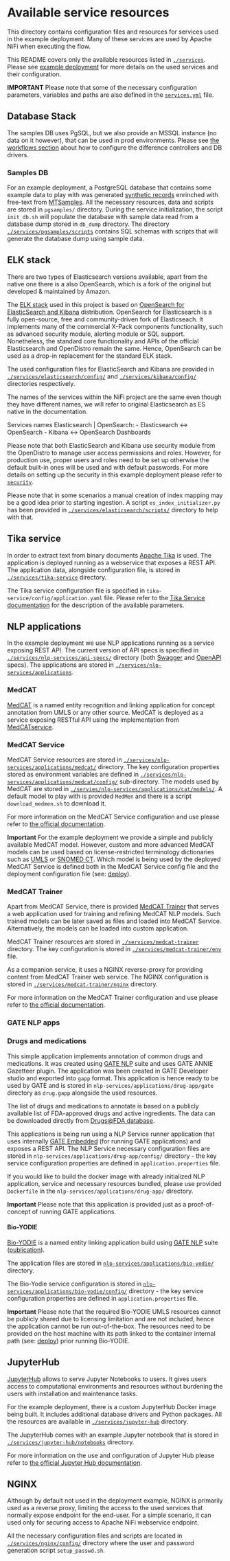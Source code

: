 # Available service resources
This directory contains configuration files and resources for services used in the example deployment. 
Many of these services are used by Apache NiFi when executing the flow. 

This README covers only the available resources listed in [`./services`](https://github.com/CogStack/CogStack-NiFi/tree/master/services/).
Please see [example deployment](deploy/main.md) for more details on the used services and their configuration.

**IMPORTANT**
Please note that some of the necessary configuration parameters, variables and paths are also defined in the [`services.yml`](https://github.com/CogStack/CogStack-NiFi/tree/master/deploy/services.yml) file.

## Database Stack

The samples DB uses PgSQL, but we also provide an MSSQL instance (no data on it however), that can be used in prod environments. Please see [the workflows section](./deploy/workflows.md#configuring-db-connector) about how to configure the difference controllers and DB drivers.

### Samples DB

For an example deployment, a PostgreSQL database that contains some example data to play with was generated [synthetic records](https://github.com/synthetichealth/synthea) enrinched with free-text from [MTSamples](https://www.mtsamples.com/).
All the necessary resources, data and scripts are stored in `pgsamples/` directory.
During the service initialization, the script `init_db.sh` will populate the database with sample data read from a database dump stored in `db_dump` directory.
The directory [`./services/pgsamples/scripts`](https://github.com/CogStack/CogStack-NiFi/tree/master/services/pgsamples/scripts) contains SQL schemas with scripts that will generate the database dump using sample data.


## ELK stack
There are two types of Elasticsearch versions available, apart from the native one there is a also OpenSearch, which is a fork of the original but developed & maintained by Amazon.

The [ELK stack](https://www.elastic.co/what-is/elk-stack) used in this project is based on [OpenSearch for ElasticSearch and Kibana](https://opensearch.org/) distribution.
OpenSearch for Elasticsearch is a fully open-source, free and community-driven fork of Elasticseach.
It implements many of the commercial X-Pack components functionality, such as advanced security module, alerting module or SQL support. 
Nonetheless, the standard core functionality and APIs of the official Elasticsearch and OpenDistro remain the same. 
Hence, OpenSearch can be used as a drop-in replacement for the standard ELK stack.

The used configuration files for ElasticSearch and Kibana are provided in [`./services/elasticsearch/config/`](https://github.com/CogStack/CogStack-NiFi/tree/master/services/elasticsearch/config) and [`./services/kibana/config/`](https://github.com/CogStack/CogStack-NiFi/tree/master/services/kibana/config) directories respectively.

The names of the services within the NiFi project are the same even though they have different names, we will refer to original Elasticsearch as ES native in the documentation.

Services names Elasticsearch | OpenSearch:
    - Elasticsearch <-> OpenSearch
    - Kibana <-> OpenSearch Dashboards

Please note that both ElasticSearch and Kibana use security module from the OpenDistro to manage user access permissions and roles. 
However, for production use, proper users and roles need to be set up otherwise the default built-in ones will be used and with default passwords. 
For more details on setting up the security in this example deployment please refer to [`security`](security.md).

Please note that in some scenarios a manual creation of index mapping may be a good idea prior to starting ingestion. 
A script `es_index_initializer.py` has been provided in [`./services/elasticsearch/scripts/`](https://github.com/CogStack/CogStack-NiFi/tree/master/services/elasticsearch/scripts) directory to help with that.


## Tika service
In order to extract text from binary documents [Apache Tika](https://tika.apache.org/) is used. 
The application is deployed running as a webservice that exposes a REST API. 
The application data, alongside configuration file, is stored in [`./services/tika-service`](https://github.com/CogStack/CogStack-NiFi/tree/master/services/tika-service) directory.

The Tika service configuration file is specified in `tika-service/config/application.yaml` file. 
Please refer to the [Tika Service documentation](https://github.com/CogStack/tika-service) for the description of the available parameters.


## NLP applications
In the example deployment we use NLP applications running as a service exposing REST API. 
The current version of API specs is specified in [`./services/nlp-services/api-specs/`](https://github.com/CogStack/CogStack-NiFi/tree/master/services/nlp-services/api-specs) directory (both [Swagger](https://swagger.io/) and [OpenAPI](https://www.openapis.org/) specs).
The applications are stored in [`./services/nlp-services/applications`](https://github.com/CogStack/CogStack-NiFi/tree/master/services/nlp-services/applications).

### MedCAT
[MedCAT](https://github.com/CogStack/MedCAT) is a named entity recognition and linking application for concept annotation from UMLS or any other source.
MedCAT is deployed as a service exposing RESTful API using the implementation from [MedCATservice](https://github.com/CogStack/MedCATservice).

### MedCAT Service
MedCAT Service resources are stored in [`./services/nlp-services/applications/medcat/`](https://github.com/CogStack/CogStack-NiFi/tree/master/services/nlp-services/applications/medcat) directory. 
The key configuration properties stored as environment variables are defined in [`./services/nlp-services/applications/medcat/config/`](https://github.com/CogStack/CogStack-NiFi/tree/master/services/nlp-services/applications/medcat/config) sub-directory. 
The models used by MedCAT are stored in [`./servies/nlp-services/applications/cat/models/`](https://github.com/CogStack/CogStack-NiFi/tree/master/services/nlp-services/applications/medcat/models).
A default model to play with is provided `MedMen` and there is a script `download_medmen.sh` to download it.

For more information on the MedCAT Service configuration and use please refer to [the official documentation](https://github.com/CogStack/MedCATservice).


**Important**
For the example deployment we provide a simple and publicly available MedCAT model.
However, custom and more advanced MedCAT models can be used based on license-restricted terminology dictionaries such as [UMLS](https://www.nlm.nih.gov/research/umls/index.html) or [SNOMED CT](http://www.snomed.org/).
Which model is being used by the deployed MedCAT Service is defined both in the MedCAT Service config file and the deployment configuration file (see: [deploy](deploy/main.md)).


### MedCAT Trainer
Apart from MedCAT Service, there is provided [MedCAT Trainer](https://github.com/CogStack/MedCATtrainer) that serves a web application used for training and refining MedCAT NLP models.
Such trained models can be later saved as files and loaded into MedCAT Service.
Alternatively, the models can be loaded into custom application.

MedCAT Trainer resources are stored in [`./services/medcat-trainer`](https://github.com/CogStack/CogStack-NiFi/tree/master/services/nlp-services//medcat-trainer) directory. 
The key configuration is stored in [`./services/medcat-trainer/env`](https://github.com/CogStack/CogStack-NiFi/tree/master/services/medcat-trainer/envs/env) file.

As a companion service, it uses a NGINX reverse-proxy for providing content from MedCAT Trainer web service.
The NGINX configuration is stored in [`./services/medcat-trainer/nginx`](https://github.com/CogStack/CogStack-NiFi/tree/master/services/medcat-trainer/nginx) directory.

For more information on the MedCAT Trainer configuration and use please refer to [the official documentation](https://github.com/CogStack/MedCATtrainer).


### GATE NLP apps

### Drugs and medications
This simple application implements annotation of common drugs and medications. 
It was created using [GATE NLP](https://gate.ac.uk/sale/tao/splitch13.html) suite and uses GATE ANNIE Gazetteer plugin. 
The application was been created in GATE Developer studio and exported into `gapp` format. 
This application is hence ready to be used by GATE and is stored in `nlp-services/applications/drug-app/gate` directory as `drug.gapp` alongside the used resources.

The list of drugs and medications to annotate is based on a publicly available list of FDA-approved drugs and active ingredients. 
The data can be downloaded directly from [Drugs@FDA database](https://www.fda.gov/drugs/informationondrugs/ucm079750.htm). 

This applications is being run using a NLP Service runner application that uses internally [GATE Embedded](https://gate.ac.uk/family/embedded.html) (for running GATE applications) and exposes a REST API.
The NLP Service necessary configuration files are stored in `nlp-services/applications/drug-app/config/` directory - the key service configuration properties are defined in `application.properties` file.

If you would like to build the docker image with already initialized NLP application, service and necessary resources bundled, please use provided `Dockerfile` in the `nlp-services/applications/drug-app/` directory.

**Important**
Please note that this application is provided just as a proof-of-concept of running GATE applications.


#### Bio-YODIE
[Bio-YODIE](https://github.com/GateNLP/Bio-YODIE) is a named entity linking application build using [GATE NLP](https://gate.ac.uk/) suite ([publication](https://arxiv.org/abs/1811.04860)).

The application files are stored in [`nlp-services/applications/bio-yodie/`](https://github.com/CogStack/CogStack-NiFi/tree/master/services/nlp-services/applications/bio-yodie) directory.

The Bio-Yodie service configuration is stored in [`nlp-services/applications/bio-yodie/config/`](https://github.com/CogStack/CogStack-NiFi/tree/master/services/nlp-services/applications/bio-yodie/config) directory - the key service configuration properties are defined in `application.properties` file.

**Important**
Please note that the required Bio-YODIE UMLS resources cannot be publicly shared due to licensing limitation and are not included, hence the application cannot be run out-of-the-box.
The resources need to be provided on the host machine with its path linked to the container internal path (see: [deploy](deploy/main.md)) prior running Bio-YODIE.


## JupyterHub
[JupyterHub](https://jupyter.org/hub) allows to serve Jupyter Notebooks to users.
It gives users access to computational environments and resources without burdening the users with installation and maintenance tasks.

For the example deployment, there is a custom JupyterHub Docker image being built.
It includes additional database drivers and Python packages.
All the resources are available in [`./services/jupyter-hub`](https://github.com/CogStack/CogStack-NiFi/tree/master/services/jupyter-hub) directory.

The JupyterHub comes with an example Jupyter notebook that is stored in [`./services/jupyter-hub/notebooks`](https://github.com/CogStack/CogStack-NiFi/tree/master/services/jupyter-hub/notebooks) directory.

For more information on the use and configuration of Jupyter Hub please refer to [the official Jupyter Hub documentation](https://jupyter.org/hub).


## NGINX
Although by default not used in the deployment example, NGINX is primarily used as a reverse proxy, limiting the access to the used services that normally expose endpoint for the end-user. 
For a simple scenario, it can used only for securing access to Apache NiFi webservice endpoint.

All the necessary configuration files and scripts are located in [`./services/nginx/config/`](https://github.com/CogStack/CogStack-NiFi/tree/master/services/nginx/config) directory where the user and password generation script `setup_passwd.sh`. 
